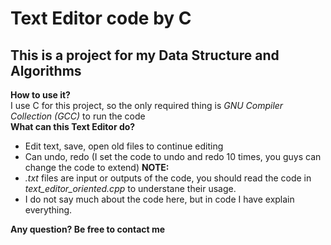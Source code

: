 # Text Editor code by C
## This is a project for my Data Structure and Algorithms

**How to use it?** <br>
I use C for this project, so the only required thing is *GNU Compiler Collection (GCC)* to run the code<br>
**What can this Text Editor do?**
- Edit text, save, open old files to continue editing
- Can undo, redo (I set the code to undo and redo 10 times, you guys can change the code to extend)
**NOTE:** <br>
- *.txt* files are input or outputs of the code, you should read the code in *text_editor_oriented.cpp* to understane their usage.
- I do not say much about the code here, but in code I have explain everything.

**Any question? Be free to contact me**

